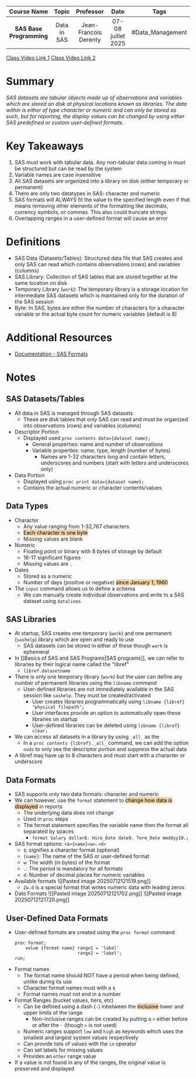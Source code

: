 |       Course Name        |    Topic    |       Professor       |        Date        |       Tags       |
| :----------------------: | :---------: | :-------------------: | :----------------: | :--------------: |
| **SAS Base Programming** | Data in SAS | Jean-Francois Derenty | 07-08 juillet 2025 | #Data_Management |

[Class Video Link 1](https://dstisas-my.sharepoint.com/personal/blaise_pascal_nuc_dsti_institute/_layouts/15/stream.aspx?id=%2Fpersonal%2Fblaise%5Fpascal%5Fnuc%5Fdsti%5Finstitute%2FDocuments%2FRecordings%2FS25%20%2D%20Common%20Link%20DSDEDA%2D20250707%5F085143%2DMeeting%20Recording%201%2Emp4&ga=1&referrer=StreamWebApp%2EWeb&referrerScenario=AddressBarCopied%2Eview%2E88acc5d2%2Dfc4f%2D475a%2Dbc51%2De1cf29410e87)
[Class Video Link 2](https://dstisas-my.sharepoint.com/personal/blaise_pascal_nuc_dsti_institute/_layouts/15/stream.aspx?id=%2Fpersonal%2Fblaise%5Fpascal%5Fnuc%5Fdsti%5Finstitute%2FDocuments%2FRecordings%2FS25%20%2D%20Common%20Link%20DSDEDA%2D20250708%5F085016%2DMeeting%20Recording%2Emp4&ga=1&referrer=StreamWebApp%2EWeb&referrerScenario=AddressBarCopied%2Eview%2E63976145%2D234f%2D4912%2Daf63%2D0ac8881e8409)

# Summary
*SAS datasets are tabular objects made up of observations and variables which are stored on disk at physical locations known as libraries. The data within is either of type character or numeric and can only be stored as such, but for reporting, the display values can be changed by using either SAS predefined or custom user-defined formats.*

# Key Takeaways
1. SAS must work with tabular data. Any non-tabular data coming in must be structured but can be read by the system
2. Variable names are case insensitive
3. All SAS datasets are organized into a library on disk (either temporary or permanent)
4. There are only two datatypes in SAS: character and numeric
5. SAS formats will ALWAYS fit the value to the specified length even if that means removing other elements of the formatting like decimals, currency symbols, or commas. This also could truncate strings
6. Overlapping ranges in a user-defined format will cause an error

# Definitions
- SAS Data (Datasets/Tables): Structured data file that SAS creates and only SAS can read which contains observations (rows) and variables (columns)
- SAS Library: Collection of SAS tables that are stored together at the same location on disk
- Temporary Library (`work`): The temporary library is a storage location for intermediate SAS datasets which is maintained only for the duration of the SAS session
- Byte: In SAS, bytes are either the number of characters for a character variable or the actual byte count for numeric variables (default is 8)

# Additional Resources
- [Documentation - SAS Formats](https://documentation.sas.com/doc/en/pgmsascdc/9.4_3.5/leforinforref/n0p2fmevfgj470n17h4k9f27qjag.htm)

# Notes
## SAS Datasets/Tables
- All data in SAS is managed through SAS datasets
	- These are disk tables that only SAS can read and must be organized into observations (rows) and variables (columns)
- Descriptor Portion
	- Displayed used `proc contents data={dataset name};`
		- General properties: name and number of observations
		- Variable properties: name, type, length (number of bytes)
			- Names are 1-32 characters long and contain letters, underscores and numbers (start with letters and underscores only)
- Data Portion
	- Displayed using `proc print data={dataset name};`
	- Contains the actual numeric or character contents/values
## Data Types
- Character
	- Any value ranging from 1-32,767 characters
	- <mark style="background: #FFB86CA6;">Each character is one byte</mark>
	- Missing values are blank
- Numeric
	- Floating point or binary with 8 bytes of storage by default
	- 16-17 significant figures
	- Missing values are `.`
- Dates
	- Stored as a numeric
	- Number of days (positive or negative) <mark style="background: #FFB86CA6;">since January 1, 1960</mark>
- The `input` command allows us to define a schema
	- We can manually create individual observations and write to a SAS dataset using `datalines`
## SAS Libraries
- At startup, SAS creates one temporary (`work`) and one permanent (`sashelp`) library which are open and ready to use
	- SAS datasets can be stored in either of these though `work` is ephemeral
- In [[Basics of SAS and SAS Programs|SAS programs]], we can refer to libraries by their logical name called the "libref"
	- `libref.datasetname`
- There is only one temporary library (`work`) but the user can define any number of permanent libraries using the `libname` command
	- User-defined libraries are not immediately available in the SAS session like `sashelp`. They must be created/activated
		- User creates libraries programmatically using `libname {libref} "physical filepath";`
		- User interfaces provide an option to automatically open these libraries on startup
		- User-defined libraries can be deleted using `libname {libref} clear;`
- We can access all datasets in a library by using `_all_` as the 
	- In a `proc contents {libref}._all_` command, we can add the option `nods` to only see the descriptor portion and suppress the actual data
- A libref may have up to 8 characters and must start with a character or underscore
## Data Formats
- SAS supports only two data formats: character and numeric
- We can however, use the `format` statement to <mark style="background: #FFB86CA6;">change how data is displayed</mark> in reports
	- The underlying data does not change
	- Used in `proc` steps
	- The format statement specifies the variable name then the format all separated by spaces
		- `format Salary dollar8. Hire_Date date9. Term_Date mmddyy10.;`
- SAS format options: `<$>{name}<w>.<d>`
	- `$`: signifies a character format (optional)
	- `{name}`: The name of the SAS or user-defined format
	- `w`: The width (in bytes) of the format
	- `.`: The period is mandatory for all formats
	- `d`: Number of decimal places for numeric variables
- Available formats
	 ![[Pasted image 20250712121519.png]]
	- `Zw.d` is a special format that writes numeric data with leading zeros
- Date Formats
	 ![[Pasted image 20250712121702.png]]
	 ![[Pasted image 20250712121720.png]]
## User-Defined Data Formats
- User-defined formats are created using the `proc format` command
	```sas
	proc format;
		value {format name} range1 = 'label'
							range2 = 'label';
	run;
	```
- Format names
	- The format name should NOT have a period when being defined, unlike during its use
	- Character format names must with a `$`
	- Format names must not end in a number
- Format Ranges (bucket values, tiers, etc)
	- Can be defined using a dash (`-`) inbetween the <mark style="background: #FFB86CA6;">inclusive</mark> lower and upper limits of the range
		- Non-inclusive ranges can be created by putting a `<` either before or after the `-` (though `>` is not used)
	- Numeric ranges support `low` and `high` as keywords which uses the smallest and largest system values respectively
	- Can provide lists of values with the `in` operator
	- Can set labels for missing values
	- Provides an `other` range value
- If a value is not found in any of the ranges, the original value is preserved and displayed